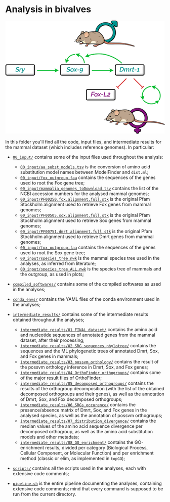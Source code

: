 # Analysis in bivalves

![alt text](../figures/mouse_sexDet_comic_v3.png)

In this folder you'll find all the code, input files, and intermediate results for the mammal dataset (which includes reference genomes). In particular:

* <code>[00_input/](00_input)</code> contains some of the input files used throughout the analysis:

    * <code>[00_input/aa_subst_models.tsv](00_input/aa_subst_models.tsv)</code> is the conversion of amino acid substitution model names between ModelFinder and <code>dist.ml</code>;
    * <code>[00_input/fox_outgroup.faa](00_input/fox_reference_outgroup.faa)</code> contains the sequences of the genes used to root the Fox gene tree;
    * <code>[00_input/mammalia_genomes_toDownload.tsv](00_input/mammalia_genomes_toDownload.tsv)</code> contains the list of the NCBI accession numbers for the analysed mammal genomes;
    * <code>[00_input/PF00250.fox.alignment.full.stk](00_input/PF00250.fox.alignment.full.stk)</code> is the original Pfam Stockholm alignment used to retrieve Fox genes from mammal genomes;
    * <code>[00_input/PF00505.sox.alignment.full.stk](00_input/PF00505.sox.alignment.full.stk)</code> is the original Pfam Stockholm alignment used to retrieve Sox genes from mammal genomes;
    * <code>[00_input/PF00751.dmrt.alignment.full.stk](00_input/PF00751.dmrt.alignment.full.stk)</code> is the original Pfam Stockholm alignment used to retrieve Dmrt genes from mammal genomes;
    * <code>[00_input/fox_outgroup.faa](00_input/fox_reference_outgroup.faa)</code> contains the sequences of the genes used to root the Sox gene tree;
    * <code>[00_input/species_tree.nwk](00_input/species_tree.nwk)</code> is the mammal species tree used in the analyses, as inferred from literature;
    * <code>[00_input/species_tree_ALL.nwk](00_input/species_tree_ALL.nwk)</code> is the species tree of mammals and the outgroup, as used in plots;

* <code>[compiled_softwares/](compiled_softwares/)</code> contains some of the compiled softwares as used in the analyses;
* <code>[conda_envs/](conda_envs/)</code> contains the YAML files of the conda environment used in the analyses;
* <code>[intermediate_results/](intermediate_results/)</code> contains some of the intermediate results obtained throughout the analyses;

    * <code>[intermediate_results/01_FINAL_dataset/](intermediate_results/01_FINAL_dataset/)</code> contains the amino acid and nucleotide sequences of annotated genes from the mammal dataset, after their processing;
    * <code>[intermediate_results/02_SRG_sequences_phylotree/](intermediate_results/02_SRG_sequences_phylotree/)</code> contains the sequences and the ML phylogenetic trees of annotated Dmrt, Sox, and Fox genes in mammals;
    * <code>[intermediate_results/03_possvm_orthology/](intermediate_results/03_possvm_orthology/)</code> contains the result of the possvm orthology inference in Dmrt, Sox, and Fox genes;
    * <code>[intermediate_results/04_OrthoFinder_orthogroups/](intermediate_results/04_OrthoFinder_orthogroups/)</code> contains some of the major result files of OrthoFinder;
    * <code>[intermediate_results/05_decomposed_orthogroups/](intermediate_results/05_decomposed_orthogroups/)</code> contains the results of the orthogroup decomposition (with the list of the obtained decomposed orthogroups and their genes), as well as the annotation of Dmrt, Sox, and Fox decomposed orthogroups;
    * <code>[intermediate_results/06_SRGs_occurence/](intermediate_results/06_SRGs_occurence/)</code> contains the presence/absence matrix of Dmrt, Sox, and Fox genes in the analysed species, as well as the annotation of possvm orthogroups;
    * <code>[intermediate_results/07_distribution_divergence/](intermediate_results/07_distribution_divergence/)</code> contains the median values of the amino acid sequence divergence per decomposed orthogroup, as well as the amino acid substitution models and other metadata;
    * <code>[intermediate_results/08_GO_enrichment/](intermediate_results/08_GO_enrichment/)</code> contains the GO-enrichment results, divided per category (Biological Process, Cellular Component, or Molecular Function) and per enrichment method (classic or elim, as implemented in <code>topGO</code>);

* <code>[scripts/](scripts/)</code> contains all the scripts used in the analyses, each with extensive code comments;
* <code>[pipeline.sh](pipeline.sh)</code> is the entire pipeline documenting the analyses, containing extensive code comments; mind that every command is supposed to be run from the current directory.
